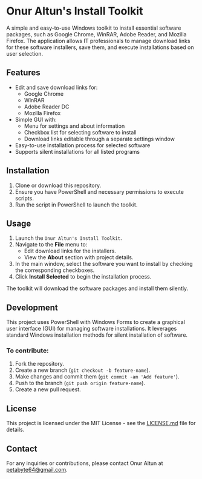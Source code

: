# Onur Altun's Install Toolkit

A simple and easy-to-use Windows toolkit to install essential software packages, such as Google Chrome, WinRAR, Adobe Reader, and Mozilla Firefox. The application allows IT professionals to manage download links for these software installers, save them, and execute installations based on user selection.

## Features

- Edit and save download links for:
  - Google Chrome
  - WinRAR
  - Adobe Reader DC
  - Mozilla Firefox
- Simple GUI with:
  - Menu for settings and about information
  - Checkbox list for selecting software to install
  - Download links editable through a separate settings window
- Easy-to-use installation process for selected software
- Supports silent installations for all listed programs

## Installation

1. Clone or download this repository.
2. Ensure you have PowerShell and necessary permissions to execute scripts.
3. Run the script in PowerShell to launch the toolkit.

## Usage

1. Launch the `Onur Altun's Install Toolkit`.
2. Navigate to the **File** menu to:
   - Edit download links for the installers.
   - View the **About** section with project details.
3. In the main window, select the software you want to install by checking the corresponding checkboxes.
4. Click **Install Selected** to begin the installation process.

The toolkit will download the software packages and install them silently.

## Development

This project uses PowerShell with Windows Forms to create a graphical user interface (GUI) for managing software installations. It leverages standard Windows installation methods for silent installation of software.

### To contribute:

1. Fork the repository.
2. Create a new branch (`git checkout -b feature-name`).
3. Make changes and commit them (`git commit -am 'Add feature'`).
4. Push to the branch (`git push origin feature-name`).
5. Create a new pull request.

## License

This project is licensed under the MIT License - see the [LICENSE.md](LICENSE.md) file for details.

## Contact

For any inquiries or contributions, please contact Onur Altun at [petabyte64@gmail.com](mailto:petabyte64@gmail.com).
